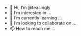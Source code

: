 - 👋 Hi, I’m @teasingly
- 👀 I’m interested in ...
- 🌱 I’m currently learning ...
- 💞️ I’m looking to collaborate on ...
- 📫 How to reach me ...

<!---
teasingly/teasingly is a ✨ special ✨ repository because its `README.md` (this file) appears on your GitHub profile.
You can click the Preview link to take a look at your changes.
--->
